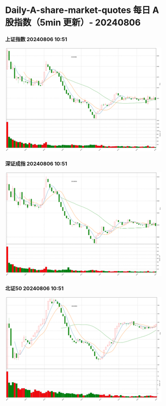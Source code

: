 
# Daily-A-share-market-quotes 每日 A 股指数（5min 更新）- 20240806

### 上证指数 20240806 10:51
![](./fig/2024/8/20240806-sh000001.png)

### 深证成指 20240806 10:51
![](./fig/2024/8/20240806-sz399001.png)

### 北证50 20240806 10:51
![](./fig/2024/8/20240806-bj899050.png)
